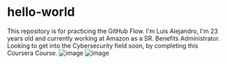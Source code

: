 # hello-world
This repository is for practicing the GitHub Flow.
I'm Luis Alejandro, I'm 23 years old and currently working at Amazon as a SR. Benefits Administrator. Looking to get into the Cybersecurity field soon, by completing this Coursera Course. 
![image](https://github.com/user-attachments/assets/4fbc81e1-0eab-401e-a491-36d066bf9ff9)
![image](https://github.com/user-attachments/assets/78a9ba7e-c27b-4c89-933b-dc1b4028ef5c)
